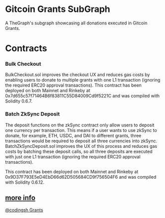 # Gitcoin Grants SubGraph

A TheGraph's subgraph showcasing all donations executed in Gitcoin Grants.

# Contracts

### Bulk Checkout
BulkCheckout.sol improves the checkout UX and reduces gas costs by enabling users to donate to multiple grants with one L1 transaction (ignoring the required ERC20 approval transactions). This contract has been deployed on both Mainnet and Rinkeby at 0x7d655c57f71464B6f83811C55D84009Cd9f5221C and was compiled with Solidity 0.6.7.

### Batch ZkSync Deposit
The deposit functions on the zkSync contract only allow users to deposit one currency per transaction. This means if a user wants to use zkSync to donate, for example, ETH, USDC, and DAI to different grants, three transactions would be required to deposit all three currencies into zkSync. BatchZkSyncDeposit.sol improves the UX of this process and reduces gas costs by batching these deposit calls, so all three deposits are executed with just one L1 transaction (ignoring the required ERC20 approval transactions).

This contract has been deployed on both Mainnet and Rinkeby at 0x9D37F793E5eD4EbD66d62D505684CD9f756504F6 and was compiled with Solidity 0.6.12.

[more info](https://github.com/gitcoinco/BulkTransactions)
---
[@codingsh Grants](https://gitcoin.co/grants/646/gitcoin-developer-grant-codignsh)